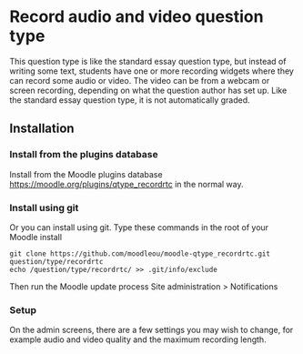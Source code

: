 # Record audio and video question type

This question type is like the standard essay question type, but instead
of writing some text, students have one or more recording widgets where
they can record some audio or video. The video can be from a webcam or screen recording,
depending on what the question author has set up. Like the standard essay question type,
it is not automatically graded.


## Installation

### Install from the plugins database

Install from the Moodle plugins database https://moodle.org/plugins/qtype_recordrtc
in the normal way.

### Install using git

Or you can install using git. Type these commands in the root of your Moodle install

    git clone https://github.com/moodleou/moodle-qtype_recordrtc.git question/type/recordrtc
    echo /question/type/recordrtc/ >> .git/info/exclude

Then run the Moodle update process Site administration > Notifications

### Setup

On the admin screens, there are a few settings you may wish to change, for example
audio and video quality and the maximum recording length.
